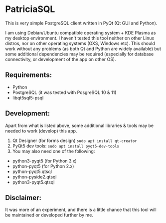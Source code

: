 PatriciaSQL
=============


This is very simple PostgreSQL client written in PyQt (Qt GUI and Python). 

I am using Debian/Ubuntu compatible operating system + KDE Plasma as my desktop environment. I haven't tested this tool neither on other Linux distros, nor on other operating systems (OXS, Windows etc). This should work without any problems (as both Qt and Python are widely available) but some additional dependencies may be required (especially for database connectivity, or development of the app on other OS).

Requirements:
----------------

- Python
- PostgreSQL (it was tested with PosgreSQL 10 & 11)
- libqt5sql5-psql 

Development:
--------------

Apart from what is listed above, some additional libraries & tools may be needed to work (develop) this app.

1. Qt Designer (for forms design) `sudo apt install qt-creator`
2. PyQt5 dev tools: `sudo apt install pyqt5-dev-tools`
3. You may also need one of the following:
  * python3-pyqt5 (for Python 3.x)
  * python-pyqt5 (for Python 2.x)
  * python-pyqt5.qtsql
  * python-pyside2.qtsql
  * python3-pyqt5.qtsql


Disclaimer:
-----------
It was more of an experiment, and there is a little chance that this tool will be maintained or developed further by me.
